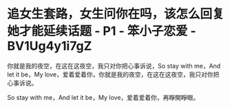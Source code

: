 # 追女生套路，女生问你在吗，该怎么回复她才能延续话题 - P1 - 笨小子恋爱 - BV1Ug4y1i7gZ

你就是我的夜空，在这在这夜空，我只对你把心事诉说，So stay with me，And let it be，My love，爱着爱着你，你就是我的夜空，在这在这夜空，我只对你把心事诉说。

So stay with me，And let it be，My love，爱着爱着你，再睜開睜眼。